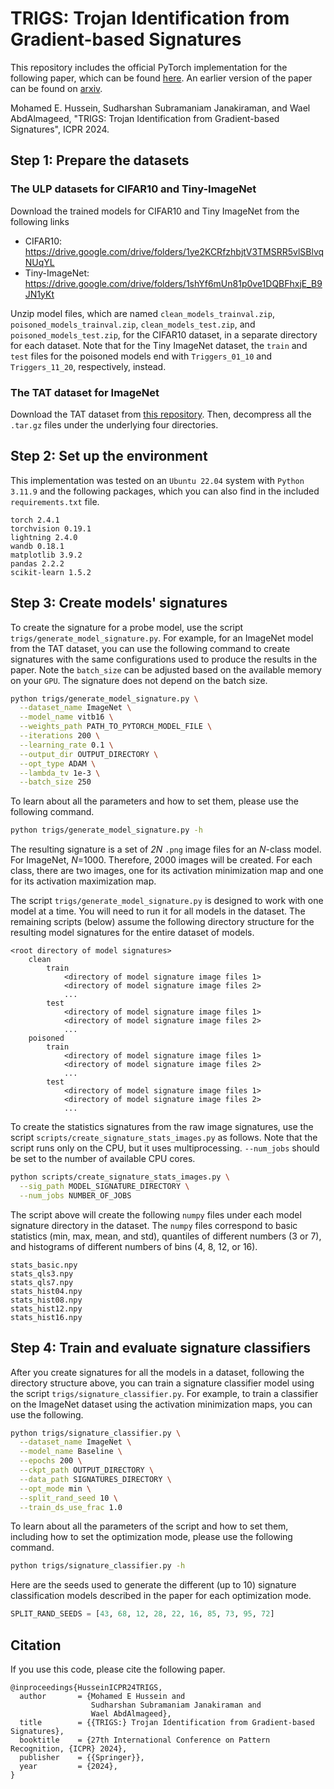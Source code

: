 # TRIGS: Trojan Identification from Gradient-based Signatures
This repository includes the official PyTorch implementation for the following paper, which can be found [here](https://link.springer.com/chapter/10.1007/978-3-031-78122-3_23). An earlier version of the paper can be found on [arxiv](https://arxiv.org/pdf/2306.04877).

Mohamed E. Hussein, Sudharshan Subramaniam Janakiraman, and Wael AbdAlmageed, "TRIGS: Trojan Identification from Gradient-based Signatures", ICPR 2024.

## Step 1: Prepare the datasets

### The ULP datasets for CIFAR10 and Tiny-ImageNet
Download the trained models for CIFAR10 and Tiny ImageNet from the following links
* CIFAR10: https://drive.google.com/drive/folders/1ye2KCRfzhbjtV3TMSRR5vlSBlvqNUqYL
* Tiny-ImageNet: https://drive.google.com/drive/folders/1shYf6mUn81p0ve1DQBFhxjE_B9JN1yKt

Unzip model files, which are named `clean_models_trainval.zip`, `poisoned_models_trainval.zip`, `clean_models_test.zip`, and `poisoned_models_test.zip`, for the CIFAR10 dataset, in a separate directory for each dataset. Note that for the Tiny ImageNet dataset, the `train` and `test` files for the poisoned models end with `Triggers_01_10` and `Triggers_11_20`, respectively, instead.

### The TAT dataset for ImageNet
Download the TAT dataset from [this repository](https://github.com/vimal-isi-edu/tat). Then, decompress all the `.tar.gz` files under the underlying four directories.

## Step 2: Set up the environment
This implementation was tested on an `Ubuntu 22.04` system with `Python 3.11.9` and the following packages, which you can also find in the included `requirements.txt` file.

```
torch 2.4.1
torchvision 0.19.1
lightning 2.4.0
wandb 0.18.1
matplotlib 3.9.2
pandas 2.2.2
scikit-learn 1.5.2
```

## Step 3: Create models' signatures
To create the signature for a probe model, use the script `trigs/generate_model_signature.py`. For example, for an ImageNet model from the TAT dataset, you can use the following command to create signatures with the same configurations used to produce the results in the paper. Note the `batch_size` can be adjusted based on the available memory on your `GPU`. The signature does not depend on the batch size.
```bash
python trigs/generate_model_signature.py \
  --dataset_name ImageNet \
  --model_name vitb16 \
  --weights_path PATH_TO_PYTORCH_MODEL_FILE \
  --iterations 200 \
  --learning_rate 0.1 \
  --output_dir OUTPUT_DIRECTORY \
  --opt_type ADAM \
  --lambda_tv 1e-3 \
  --batch_size 250
```

To learn about all the parameters and how to set them, please use the following command.
```bash
python trigs/generate_model_signature.py -h
```

The resulting signature is a set of _2N_ `.png` image files for an _N_-class model. For ImageNet, _N_=1000. Therefore, 2000 images will be created. For each class, there are two images, one for its activation minimization map and one for its activation maximization map.

The script `trigs/generate_model_signature.py` is designed to work with one model at a time. You will need to run it for all models in the dataset. The remaining scripts (below) assume the following directory structure for the resulting model signatures for the entire dataset of models.

```
<root directory of model signatures>
    clean
        train
            <directory of model signature image files 1>
            <directory of model signature image files 2>
            ...
        test
            <directory of model signature image files 1>
            <directory of model signature image files 2>
            ...
    poisoned
        train
            <directory of model signature image files 1>
            <directory of model signature image files 2>
            ...
        test
            <directory of model signature image files 1>
            <directory of model signature image files 2>
            ...
```

To create the statistics signatures from the raw image signatures, use the script `scripts/create_signature_stats_images.py` as follows. Note that the script runs only on the CPU, but it uses multiprocessing. `--num_jobs` should be set to the number of available CPU cores.

```bash
python scripts/create_signature_stats_images.py \
  --sig_path MODEL_SIGNATURE_DIRECTORY \
  --num_jobs NUMBER_OF_JOBS
```

The script above will create the following `numpy` files under each model signature directory in the dataset. The `numpy` files correspond to basic statistics (min, max, mean, and std), quantiles of different numbers (3 or 7), and histograms of different numbers of bins (4, 8, 12, or 16).
```
stats_basic.npy
stats_qls3.npy
stats_qls7.npy
stats_hist04.npy
stats_hist08.npy
stats_hist12.npy
stats_hist16.npy
```

## Step 4: Train and evaluate signature classifiers
After you create signatures for all the models in a dataset, following the directory structure above, you can train a signature classifier model using the script `trigs/signature_classifier.py`. For example, to train a classifier on the ImageNet dataset using the activation minimization maps, you can use the following.
```bash
python trigs/signature_classifier.py \
  --dataset_name ImageNet \
  --model_name Baseline \
  --epochs 200 \
  --ckpt_path OUTPUT_DIRECTORY \
  --data_path SIGNATURES_DIRECTORY \
  --opt_mode min \
  --split_rand_seed 10 \
  --train_ds_use_frac 1.0
```

To learn about all the parameters of the script and how to set them, including how to set the optimization mode, please use the following command.
```bash
python trigs/signature_classifier.py -h
```

Here are the seeds used to generate the different (up to 10) signature classification models described in the paper for each optimization mode.
```python
SPLIT_RAND_SEEDS = [43, 68, 12, 28, 22, 16, 85, 73, 95, 72]
```

## Citation
If you use this code, please cite the following paper.

```
@inproceedings{HusseinICPR24TRIGS,
  author       = {Mohamed E Hussein and
                  Sudharshan Subramaniam Janakiraman and
                  Wael AbdAlmageed},
  title        = {{TRIGS:} Trojan Identification from Gradient-based Signatures},
  booktitle    = {27th International Conference on Pattern Recognition, {ICPR} 2024},
  publisher    = {{Springer}},
  year         = {2024},
}
```